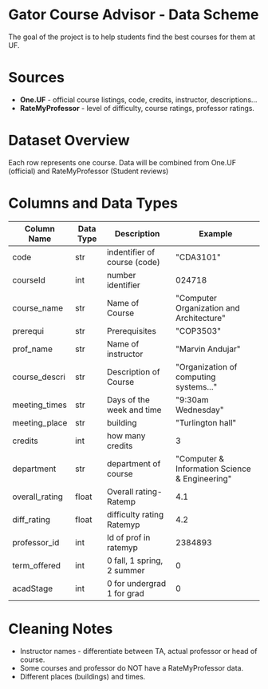# Gator Course Advisor - Data Scheme
The goal of the project is to help students find the best courses for them at UF.

# Sources
- **One.UF** - official course listings, code, credits, instructor, descriptions...
- **RateMyProfessor** - level of difficulty, course ratings, professor ratings.

# Dataset Overview
Each row represents one course.
Data will be combined from One.UF (official) and RateMyProfessor (Student reviews)

# Columns and Data Types
Column Name     | Data Type     | Description                 | Example
----------------|---------------|-----------------------------| --------------------------------------------------
code            | str           | indentifier of course (code)| "CDA3101"
courseId        | int           | number identifier           | 024718  
course_name     | str           | Name of Course              | "Computer Organization and Architecture"
prerequi        | str           | Prerequisites               | "COP3503"
prof_name       | str           | Name of instructor          | "Marvin Andujar"
course_descri   | str           | Description of Course       | "Organization of computing systems..."
meeting_times   | str           | Days of the week and time   | "9:30am Wednesday"
meeting_place   | str           | building                    | "Turlington hall"
credits         | int           | how many credits            | 3
department      | str           | department of course        | "Computer & Information Science & Engineering"
overall_rating  | float         | Overall rating- Ratemp      | 4.1
diff_rating     | float         | difficulty rating Ratemyp   | 4.2
professor_id    | int           | Id of prof in ratemyp       | 2384893
term_offered    | int           | 0 fall, 1 spring, 2 summer  | 0
acadStage       | int           | 0 for undergrad 1 for grad  | 0

# Cleaning Notes
- Instructor names - differentiate between TA, actual professor or head of course.
- Some courses and professor do NOT have a RateMyProfessor data.
- Different places (buildings) and times.
